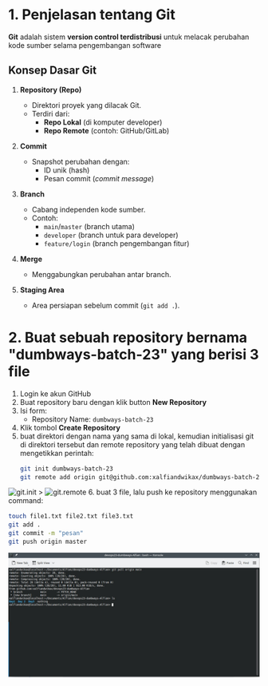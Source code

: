 # 1. Penjelasan tentang Git

**Git** adalah sistem **version control terdistribusi**  untuk melacak perubahan kode sumber selama pengembangan software
## Konsep Dasar Git

1. **Repository (Repo)**  
   - Direktori proyek yang dilacak Git.  
   - Terdiri dari:  
     - **Repo Lokal** (di komputer developer)  
     - **Repo Remote** (contoh: GitHub/GitLab)  

2. **Commit**  
   - Snapshot perubahan dengan:  
     - ID unik (hash)  
     - Pesan commit (*commit message*)  

3. **Branch**  
   - Cabang independen kode sumber.  
   - Contoh:  
     - `main`/`master` (branch utama) 
     - `developer` (branch untuk para developer)   
     - `feature/login` (branch pengembangan fitur)  

4. **Merge**  
   - Menggabungkan perubahan antar branch.  

5. **Staging Area**  
   - Area persiapan sebelum commit (`git add .`). 

# 2. Buat sebuah repository bernama "dumbways-batch-23" yang berisi 3 file

1. Login ke akun GitHub
2. Buat repository baru dengan klik button **New Repository**
3. Isi form:
   - Repository Name: `dumbways-batch-23`
4. Klik tombol **Create Repository**
5. buat direktori dengan nama yang sama di lokal, kemudian initialisasi git di direktori tersebut dan remote repository yang telah dibuat dengan mengetikkan perintah:
   ```bash
   git init dumbways-batch-23 
   git remote add origin git@github.com:xalfiandwikax/dumbways-batch-23
   ```
![git.init](img/git_init.png) > ![git.remote](img/git_remote.png)
6. buat 3 file, lalu push ke repository menggunakan command:

```bash
touch file1.txt file2.txt file3.txt
git add .
git commit -m "pesan"
git push origin master
```




![mkdir](image/pull_request%20_git.jpeg)
